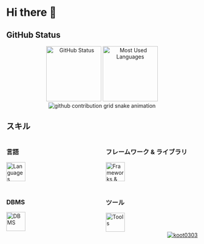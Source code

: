<h1>Hi there 👋</h1>

<div>
    <h2>GitHub Status</h2>
        <div align="center">
            <img height="145px" src="https://github-profile-summary-cards.vercel.app/api/cards/profile-details?username=koot0303&theme=dark" alt="GitHub Status">
            <img height="145px" src="https://github-readme-stats.vercel.app/api/top-langs/?username=koot0303&layout=compact&theme=dark" alt="Most Used Languages">
            <img src="https://raw.githubusercontent.com/koot0303/koot0303/output/github-contribution-grid-snake.svg" alt="github contribution grid snake animation">
        </div>
</div>

<div>
    <h2>スキル</h2>
    <div style="display: grid; grid-template-columns: repeat(2, 1fr); gap: 20px; align-items: center;">
        <div>
            <h3>言語</h3>
            <img src="https://skillicons.dev/icons?i=python,javascript,html,css" alt="Languages" style="height: 50px;">
        </div>
        <div>
            <h3>フレームワーク & ライブラリ</h3>
            <img src="https://skillicons.dev/icons?i=django,flask,vuejs,nodejs" alt="Frameworks & Libraries" style="height: 50px;">
        </div>
        <div>
            <h3>DBMS</h3>
            <img src="https://skillicons.dev/icons?i=mysql,sqlite" alt="DBMS" style="height: 50px;">
        </div>
        <div>
            <h3>ツール</h3>
            <img src="https://skillicons.dev/icons?i=git,github,vscode" alt="Tools" style="height: 50px;">
        </div>
    </div>
</div>

<div align="right">
    <a href="https://github.com/koot0303/">
        <img src="https://komarev.com/ghpvc/?username=koot0303" alt="koot0303">
    </a>
</div>
